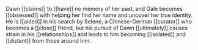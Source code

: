 Dawn [[claims]] to [[have]] no memory of her past, and Gale becomes [[obsessed]] with helping her find her name and uncover her true identity. He is [[aided]] in his search by Selene, a Chinese-German [[curator]] who becomes a [[close]] friend, but his pursuit of Dawn [[ultimately]] causes strain in his [[relationships]] and leads to him becoming [[isolated]] and [[distant]] from those around him.
